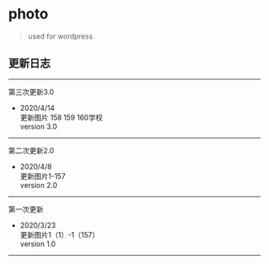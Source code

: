 # photo

>used for wordpress

## 更新日志
---
第三次更新3.0</br>
- 2020/4/14</br>
更新图片 158 159 160学校</br>
version 3.0</br>
---
第二次更新2.0</br>
- 2020/4/8</br>
更新图片1-157</br>
version 2.0</br>
---
第一次更新
- 2020/3/23</br>
更新图片1（1）-1（157）</br>
version 1.0
---